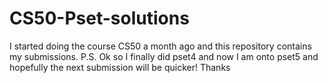 # CS50-Pset-solutions
I started doing the course CS50 a month ago and this repository contains my submissions.
P.S. Ok so I finally did pset4 and now I am onto pset5 and hopefully the next submission will be quicker! Thanks
